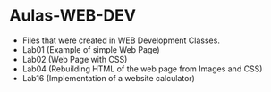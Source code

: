 # Aulas-WEB-DEV

- Files that were created in WEB Development Classes.
- Lab01 (Example of simple Web Page)
- Lab02 (Web Page with CSS)
- Lab04 (Rebuilding HTML of the web page from Images and CSS)
- Lab16 (Implementation of a website calculator)
